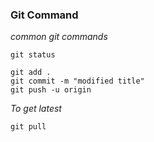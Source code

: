 ### Git Command

*common git commands*
```
git status

git add .
git commit -m "modified title"
git push -u origin
```


*To get latest*
```
git pull
```


